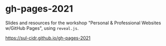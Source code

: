 # gh-pages-2021

Slides and resources for the workshop "Personal & Professional Websites w/GitHub Pages", using `reveal.js`.

https://sul-cidr.github.io/gh-pages-2021
